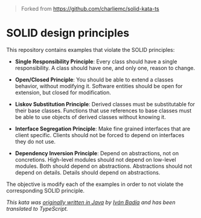 > Forked from https://github.com/charliemc/solid-kata-ts

# SOLID design principles

This repository contains examples that violate the SOLID principles:

- **Single Responsibility Principle**: Every class should have a single responsibility. A class should have one, and only
  one, reason to change.

- **Open/Closed Principle**: You should be able to extend a classes behavior, without modifying it. Software entities
  should be open for extension, but closed for modification.

- **Liskov Substitution Principle**: Derived classes must be substitutable for their base classes. Functions that use references to base classes must be able to use objects of derived classes without knowing it.

- **Interface Segregation Principle**: Make fine grained interfaces that are client specific. Clients should not be forced to depend on interfaces they do not use.

- **Dependency Inversion Principle**: Depend on abstractions, not on concretions. High-level modules should not depend on low-level modules. Both should depend on abstractions. Abstractions should not depend on details. Details should depend on abstractions.

The objective is modify each of the examples in order to not violate the corresponding SOLID principle.

_This kata was [originally written in Java](https://github.com/ivanbadia/solid-kata) by [Iván Badía](https://github.com/ivanbadia) and has been translated to TypeScript._
